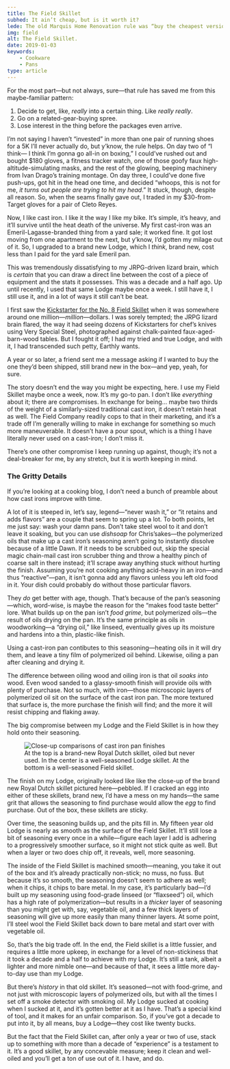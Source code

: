 ```yaml
---
title: The Field Skillet
subhed: It ain’t cheap, but is it worth it?
lede: The old Marquis Home Renovation rule was “buy the cheapest version of something, and if you manage to use it until it breaks, replace it with the best one money can buy.” It’s a pretty good rule for tape measures and whatnot, but a better one writ larger.
img: field
alt: The Field Skillet.
date: 2019-01-03
keywords: 
    - Cookware
    - Pans
type: article
---
```


For the most part—but not always, sure—that rule has saved me from this maybe-familiar pattern:

1. Decide to get, like, _really_ into a certain thing. Like _really really_.
2. Go on a related-gear-buying spree.
3. Lose interest in the thing before the packages even arrive.

I’m not saying I haven’t “invested” in more than one pair of running shoes for a 5K I’ll never actually do, but y’know, the rule helps. On day two of “I think— I think I’m gonna go all-in on boxing,” I could’ve rushed out and bought $180 gloves, a fitness tracker watch, one of those goofy faux high-altitude-simulating masks, and the rest of the glowing, beeping machinery from Ivan Drago’s training montage. On day three, I could’ve done five push-ups, got hit in the head one time, and decided “whoops, this is not for me, _it turns out people are trying to hit my head_.” It stuck, though, despite all reason. So, when the seams finally gave out, I traded in my $30-from-Target gloves for a pair of Cleto Reyes.

Now, I like cast iron. I like it the way I like my bike. It’s simple, it’s heavy, and it’ll survive until the heat death of the universe. My first cast-iron was an Emeril-Lagasse-branded thing from a yard sale; it worked fine. It got lost moving from one apartment to the next, but y’know, I’d gotten my milage out of it. So, I upgraded to a brand new Lodge, which I _think_, brand new, cost less than I paid for the yard sale Emeril pan.

This was tremendously dissatisfying to my JRPG-driven lizard brain, which is _certain_ that you can draw a direct line between the cost of a piece of equipment and the stats it possesses. This was a decade and a half ago. Up until recently, I used that same Lodge maybe once a week. I still have it, I still use it, and in a lot of ways it still can’t be beat.

I first saw the [Kickstarter for the No. 8 Field Skillet](https://www.kickstarter.com/projects/field-company/the-field-skillet-lighter-smoother-cast-iron/description) when it was somewhere around one million—_million_—dollars. I was sorely tempted; the JRPG lizard brain flared, the way it had seeing dozens of Kickstarters for chef’s knives using Very Special Steel, photographed against chalk-painted faux-aged-barn-wood tables. But I fought it off; I had my tried and true Lodge, and with it, I had transcended such petty, Earthly wants. 

A year or so later, a friend sent me a message asking if I wanted to buy the one they’d been shipped, still brand new in the box—and yep, yeah, for sure.

The story doesn’t end the way you might be expecting, here. I use my Field Skillet maybe once a week, now. It’s my go-to pan. I don’t like _everything_ about it; there are compromises. In exchange for being… maybe two thirds of the weight of a similarly-sized traditional cast iron, it doesn’t retain heat as well. The Field Company readily cops to that in their marketing, and it’s a trade off I’m generally willing to make in exchange for something so much more maneuverable. It doesn’t have a pour spout, which is a thing I have literally never used on a cast-iron; I don’t miss it.

There’s one other compromise I keep running up against, though; it’s not a deal-breaker for me, by any stretch, but it is worth keeping in mind.

### The Gritty Details

If you’re looking at a cooking blog, I don’t need a bunch of preamble about how cast irons improve with time.

A lot of it is steeped in, let’s say, legend—“never wash it,” or “it retains and adds flavors” are a couple that seem to spring up a lot. To both points, let me just say: wash your damn pans. Don’t take steel wool to it and don’t leave it soaking, but you can use _dishsoap_ for Chris’sakes—the polymerized oils that make up a cast iron’s seasoning aren’t going to instantly dissolve because of a little Dawn. If it needs to be scrubbed out, skip the special magic chain-mail cast iron scrubber thing and throw a healthy pinch of coarse salt in there instead; it’ll scrape away anything stuck without hurting the finish. Assuming you’re not cooking anything acid-heavy in an iron—and thus “reactive”—pan, it isn’t gonna add any flavors unless you left old food in it. Your dish could probably do without those particular flavors.

They _do_ get better with age, though. That’s because of the pan’s seasoning—which, word-wise, is maybe the reason for the “makes food taste better” lore. What builds up on the pan isn’t _food grime_, but polymerized oils—the result of oils drying on the pan. It’s the same principle as oils in woodworking—a “drying oil,” like linseed, eventually gives up its moisture and hardens into a thin, plastic-like finish.

Using a cast-iron pan contibutes to this seasoning—heating oils in it will dry them, and leave a tiny film of polymerized oil behind. Likewise, oiling a pan after cleaning and drying it.

The difference between oiling wood and oiling iron is that oil _soaks into_ wood. Even wood sanded to a glassy-smooth finish will provide oils with plenty of purchase. Not so much, with iron—those microscopic layers of polymerized oil sit on the surface of the cast iron pan. The more textured that surface is, the more purchase the finish will find; and the more it will resist chipping and flaking away.

The big compromise between my Lodge and the Field Skillet is in how they hold onto their seasoning.

<figure class="inline-img">
    <img 
    aria-describedby="inlinecapt"
    sizes="(min-width: 1120px) 370px, (min-width: 560px) 57.1vw, 93.2vw" 
    srcset="
        /img/castiron-finishes-1.jpg 320w,
        /img/castiron-finishes-2.jpg 450w,
        /img/castiron-finishes-3.jpg 640w,
        /img/castiron-finishes-4.jpg 820w,
        /img/castiron-finishes-5.jpg 1024w" src="/img/castiron-finishes-4.jpg" alt="Close-up comparisons of cast iron pan finishes">
    <figcaption id="inlinecapt" class="caption">At the top is a brand-new Royal Dutch skillet, oiled but never used. In the center is a well-seasoned Lodge skillet. At the bottom is a well-seasoned Field skillet.
    </figcaption>
</figure>

The finish on my Lodge, originally looked like like the close-up of the brand new Royal Dutch skillet pictured here—pebbled. If I cracked an egg into either of these skillets, brand new, I’d have a mess on my hands—the same grit that allows the seasoning to find purchase would allow the _egg_ to find purchase. Out of the box, these skillets are sticky.

Over time, the seasoning builds up, and the pits fill in. My fifteen year old Lodge is nearly as smooth as the surface of the Field Skillet. It’ll still lose a bit of seasoning every once in a while—figure each layer I add is adhering to a progressively smoother surface, so it might not stick quite as well. But when a layer or two does chip off, it reveals, well, more seasoning.

The inside of the Field Skillet is machined smooth—meaning, you take it out of the box and it’s already practically non-stick; no muss, no fuss. But because it’s so smooth, the seasoning doesn’t seem to adhere as well; when it chips, it chips to bare metal. In my case, it’s particularly bad—I’d built up my seasoning using food-grade linseed (or “flaxseed”) oil, which has a high rate of polymerization—but results in a _thicker_ layer of seasoning than you might get with, say, vegetable oil, and a few thick layers of seasoning will give up more easily than many thinner layers. At some point, I’ll steel wool the Field Skillet back down to bare metal and start over with vegetable oil.

So, that’s the big trade off. In the end, the Field skillet is a little fussier, and requires a little more upkeep, in exchange for a level of non-stickiness that it took a decade and a half to achieve with my Lodge. It’s still a tank, albeit a lighter and more nimble one—and because of that, it sees a little more day-to-day use than my Lodge.

But there’s _history_ in that old skillet. It’s seasoned—not with food-grime, and not just with microscopic layers of polymerized oils, but with all the times I set off a smoke detector with smoking oil. My Lodge sucked at cooking when I sucked at it, and it’s gotten better at it as I have. That’s a special kind of tool, and it makes for an unfair comparison. So, if you’ve got a decade to put into it, by all means, buy a Lodge—they cost like twenty bucks.

But the fact that the Field Skillet can, after only a year or two of use, stack up to something with more than a decade of “experience” is a testament to it. It’s a good skillet, by any concevable measure; keep it clean and well-oiled and you’ll get a ton of use out of it. I have, and do.



